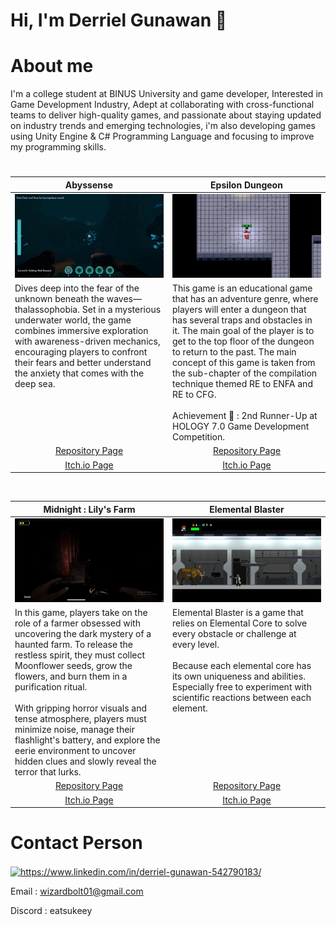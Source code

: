 # Hi, I'm Derriel Gunawan 👋

<h1>
  About me
</h1>

I'm a college student at BINUS University and game developer, Interested in Game Development Industry, Adept at collaborating with cross-functional teams to deliver high-quality games, and passionate about staying updated on industry trends and emerging technologies, i'm also developing games using Unity Engine & C# Programming Language and focusing to improve my programming skills.



# 
<table width="100%">
  <thead>
    <tr>
      <th width="50%" align="center">Abyssense</a></th>
      <th width="50%" align="center">Epsilon Dungeon</a></th>
    </tr>
  </thead>
  <tbody>
    <tr>
      <td><img src="https://github.com/eatsudev/eatsudev/blob/main/gif/Abysssense.gif"/></td>
      <td><img src="https://github.com/eatsudev/eatsudev/blob/main/gif/Epsilon.gif"/></td>
    </tr>
    <tr>
      <td valign="text-top">Dives deep into the fear of the unknown beneath the waves—thalassophobia. Set in a mysterious underwater world, the game combines immersive exploration with awareness-driven mechanics, encouraging players to confront their fears and better understand the anxiety that comes with the deep sea.</td>
      <td valign="text-top"">This game is an educational game that has an adventure genre, where players will enter a dungeon that has several traps and obstacles in it. The main goal of the player is to get to the top floor of the dungeon to return to the past. The main concept of this game is taken from the sub-chapter of the compilation technique themed RE to ENFA and RE to CFG.<br></br>
  Achievement 🏅 : 2nd Runner-Up at HOLOGY 7.0 Game Development Competition.
        <div></div></td>
    </tr>
    <tr>
      <td align="center"><a href="https://github.com/eatsudev/ProjectThalassophobia">Repository Page</td>
      <td align="center"><a href="https://github.com/eatsudev/EpsilonDungeon">Repository Page</td>
    </tr>
    <tr>
      <td align="center"><a href="https://anthony-wijaya.itch.io/abysssense">Itch.io Page</td>
      <td align="center"><a href="https://eatsukeey.itch.io/epsilon-dungeon">Itch.io Page</td>
    </tr>
  </tbody>
</table>

<br>

<table width="100%">
  <thead>
    <tr>
      <th width="50%" align="center">Midnight : Lily's Farm</a></th>
      <th width="50%" align="center">Elemental Blaster</a></th>
    </tr>
  </thead>
  <tbody>
    <tr>
      <td><img src="https://github.com/eatsudev/eatsudev/blob/main/gif/lily.gif"/></td>
      <td align="center"><img src="https://github.com/eatsudev/eatsudev/blob/main/gif/Elemental_Blasters.gif"/></td>
    </tr>
    <tr>
      <td valign="text-top">In this game, players take on the role of a farmer obsessed with uncovering the dark mystery of a haunted farm. To release the restless spirit, they must collect Moonflower seeds, grow the flowers, and burn them in a purification ritual.
<br></br>
With gripping horror visuals and tense atmosphere, players must minimize noise, manage their flashlight's battery, and explore the eerie environment to uncover hidden clues and slowly reveal the terror that lurks.</td>
      <td valign="text-top">Elemental Blaster is a game that relies on Elemental Core to solve every obstacle or challenge at every level.
<br></br>
Because each elemental core has its own uniqueness and abilities. Especially free to experiment with scientific reactions between each element.<br></td>
    </tr>
    <tr>
      <td align="center"><a href="https://github.com/eatsudev/GameseedHorrorProject">Repository Page</td>
      <td align="center"><a href="https://github.com/eatsudev/Elemental-Blasters">Repository Page</td>
    </tr>
    <tr>
      <td align="center"><a href="https://anthony-wijaya.itch.io/midnight-lilys-farm">Itch.io Page</td>
      <td align="center"><a href="https://eatsukeey.itch.io/elemental-blaster">Itch.io Page</td>
    </tr>
  </tbody>
</table>

<h1>
  Contact Person
</h1>

<p align="left">
<a href="https://linkedin.com/in/https://www.linkedin.com/in/derriel-gunawan-542790183/" target="blank"><img align="center" src="https://raw.githubusercontent.com/rahuldkjain/github-profile-readme-generator/master/src/images/icons/Social/linked-in-alt.svg" alt="https://www.linkedin.com/in/derriel-gunawan-542790183/" height="30" width="40" /></a>
</p>

Email : wizardbolt01@gmail.com

Discord : eatsukeey
